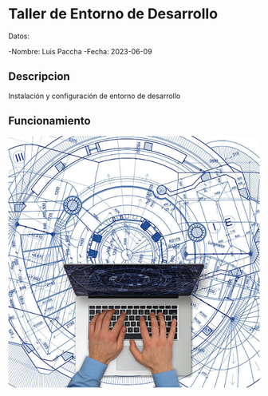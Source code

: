 # Taller de Entorno de Desarrollo

Datos:

-Nombre: Luis Paccha
-Fecha: 2023-06-09

## Descripcion

Instalación y configuración de entorno de desarrollo

## Funcionamiento

![](img/foto.jpg) 
